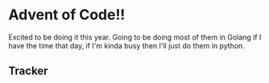 # Advent of Code!!

Excited to be doing it this year. Going to be doing most of them in Golang if I have the time that day, if I'm kinda busy then I'll just do them in python.

## Tracker
